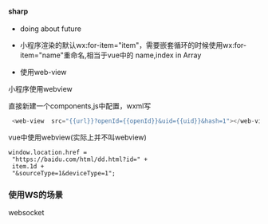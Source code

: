 #### sharp 

* doing about future

* 小程序渲染的默认wx:for-item="item"，需要嵌套循环的时候使用wx:for-item="name"重命名,相当于vue中的 name,index in Array

* 使用web-view

小程序使用webview

直接新建一个components,js中配置，wxml写
```js
 <web-view  src="{{url}}?openId={{openId}}&uid={{uid}}&hash=1"></web-view>
 ```
 
 vue中使用webview(实际上并不叫webview)
 ```
 window.location.href =
  "https://baidu.com/html/dd.html?id=" +
  item.1d +
  "&sourceType=1&deviceType=1";
  ```
 
 ### 使用WS的场景
 websocket
